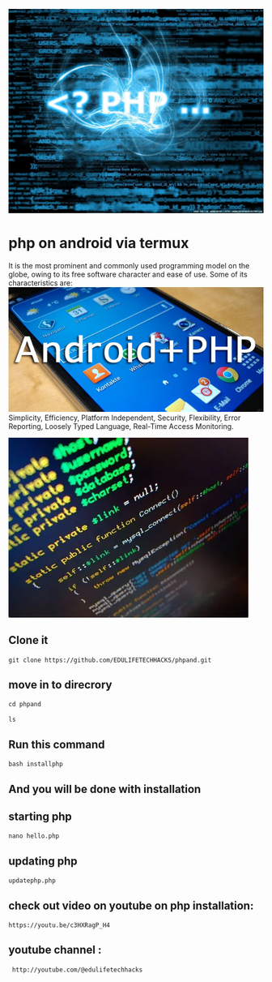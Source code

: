 ![img php](.readme/php.jpg)

# php on android via termux
It is the most prominent and commonly used programming model on the globe, owing to its free software character and ease of use. Some of its characteristics are:
![img php](.readme/R.jpg)
Simplicity,
Efficiency,
Platform Independent,
Security,
Flexibility,
Error Reporting,
Loosely Typed Language,
Real-Time Access Monitoring.

![img php](.readme/php1.webp)

## Clone it

```
git clone https://github.com/EDULIFETECHHACKS/phpand.git

```
## move in to direcrory

```
cd phpand
```

```
ls
```

## Run this command
 ```
 bash installphp
 ```
## And you will be done with installation

## starting php 
```
nano hello.php
```


## updating php 
```
updatephp.php
```
## check out video on youtube on php installation:  
```
https://youtu.be/c3HXRagP_H4
```

## youtube channel :
```
 http://youtube.com/@edulifetechhacks
 
 ```
